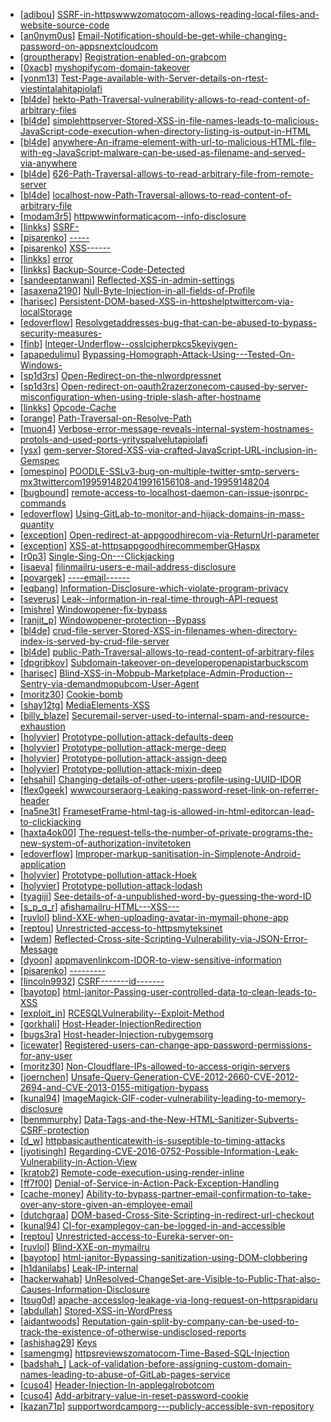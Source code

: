 * [[adibou](https://hackerone.com/adibou)] [SSRF-in-httpswwwzomatocom-allows-reading-local-files-and-website-source-code](https://hackerone.com/reports/271224)
* [[an0nym0us](https://hackerone.com/an0nym0us)] [Email-Notification-should-be-get-while-changing-password-on-appsnextcloudcom](https://hackerone.com/reports/308156)
* [[grouptherapy](https://hackerone.com/grouptherapy)] [Registration-enabled-on-grabcom](https://hackerone.com/reports/318099)
* [[0xacb](https://hackerone.com/0xacb)] [myshopifycom-domain-takeover](https://hackerone.com/reports/320355)
* [[yonm13](https://hackerone.com/yonm13)] [Test-Page-available-with-Server-details-on-rtest-viestintalahitapiolafi](https://hackerone.com/reports/201901)
* [[bl4de](https://hackerone.com/bl4de)] [hekto-Path-Traversal-vulnerability-allows-to-read-content-of-arbitrary-files](https://hackerone.com/reports/311218)
* [[bl4de](https://hackerone.com/bl4de)] [simplehttpserver-Stored-XSS-in-file-names-leads-to-malicious-JavaScript-code-execution-when-directory-listing-is-output-in-HTML](https://hackerone.com/reports/309648)
* [[bl4de](https://hackerone.com/bl4de)] [anywhere-An-iframe-element-with-url-to-malicious-HTML-file-with-eg-JavaScript-malware-can-be-used-as-filename-and-served-via-anywhere](https://hackerone.com/reports/309394)
* [[bl4de](https://hackerone.com/bl4de)] [626-Path-Traversal-allows-to-read-arbitrary-file-from-remote-server](https://hackerone.com/reports/311216)
* [[bl4de](https://hackerone.com/bl4de)] [localhost-now-Path-Traversal-allows-to-read-content-of-arbitrary-file](https://hackerone.com/reports/312889)
* [[modam3r5](https://hackerone.com/modam3r5)] [httpwwwinformaticacom--info-disclosure](https://hackerone.com/reports/311058)
* [[linkks](https://hackerone.com/linkks)] [SSRF-](https://hackerone.com/reports/253558)
* [[pisarenko](https://hackerone.com/pisarenko)] [-----](https://hackerone.com/reports/246085)
* [[pisarenko](https://hackerone.com/pisarenko)] [XSS------](https://hackerone.com/reports/261966)
* [[linkks](https://hackerone.com/linkks)] [error](https://hackerone.com/reports/309594)
* [[linkks](https://hackerone.com/linkks)] [Backup-Source-Code-Detected](https://hackerone.com/reports/309537)
* [[sandeeptanwani](https://hackerone.com/sandeeptanwani)] [Reflected-XSS-in-admin-settings](https://hackerone.com/reports/303480)
* [[asaxena2190](https://hackerone.com/asaxena2190)] [Null-Byte-Injection-in-all-fields-of-Profile](https://hackerone.com/reports/255125)
* [[harisec](https://hackerone.com/harisec)] [Persistent-DOM-based-XSS-in-httpshelptwittercom-via-localStorage](https://hackerone.com/reports/297968)
* [[edoverflow](https://hackerone.com/edoverflow)] [Resolvgetaddresses-bug-that-can-be-abused-to-bypass-security-measures-](https://hackerone.com/reports/287835)
* [[finb](https://hackerone.com/finb)] [Integer-Underflow--osslcipherpkcs5keyivgen-](https://hackerone.com/reports/304115)
* [[apapedulimu](https://hackerone.com/apapedulimu)] [Bypassing-Homograph-Attack-Using---Tested-On-Windows-](https://hackerone.com/reports/317931)
* [[sp1d3rs](https://hackerone.com/sp1d3rs)] [Open-Redirect-on-the-nlwordpressnet](https://hackerone.com/reports/309058)
* [[sp1d3rs](https://hackerone.com/sp1d3rs)] [Open-redirect-on-oauth2razerzonecom-caused-by-server-misconfiguration-when-using-triple-slash-after-hostname](https://hackerone.com/reports/270028)
* [[linkks](https://hackerone.com/linkks)] [Opcode-Cache](https://hackerone.com/reports/308355)
* [[orange](https://hackerone.com/orange)] [Path-Traversal-on-Resolve-Path](https://hackerone.com/reports/315760)
* [[muon4](https://hackerone.com/muon4)] [Verbose-error-message-reveals-internal-system-hostnames-protols-and-used-ports-yrityspalvelutapiolafi](https://hackerone.com/reports/294464)
* [[ysx](https://hackerone.com/ysx)] [gem-server-Stored-XSS-via-crafted-JavaScript-URL-inclusion-in-Gemspec](https://hackerone.com/reports/289313)
* [[omespino](https://hackerone.com/omespino)] [POODLE-SSLv3-bug-on-multiple-twitter-smtp-servers-mx3twittercom1995914820419916156108-and-19959148204](https://hackerone.com/reports/288966)
* [[bugbound](https://hackerone.com/bugbound)] [remote-access-to-localhost-daemon-can-issue-jsonrpc-commands](https://hackerone.com/reports/303390)
* [[edoverflow](https://hackerone.com/edoverflow)] [Using-GitLab-to-monitor-and-hijack-domains-in-mass-quantity](https://hackerone.com/reports/312118)
* [[exception](https://hackerone.com/exception)] [Open-redirect-at-appgoodhirecom-via-ReturnUrl-parameter](https://hackerone.com/reports/240091)
* [[exception](https://hackerone.com/exception)] [XSS-at-httpsappgoodhirecommemberGHaspx](https://hackerone.com/reports/239762)
* [[r0p3](https://hackerone.com/r0p3)] [Single-Sing-On---Clickjacking](https://hackerone.com/reports/299009)
* [[isaeva](https://hackerone.com/isaeva)] [filinmailru-users-e-mail-address-disclosure](https://hackerone.com/reports/258318)
* [[povargek](https://hackerone.com/povargek)] [----email------](https://hackerone.com/reports/223172)
* [[eqbang](https://hackerone.com/eqbang)] [Information-Disclosure-which-violate-program-privacy](https://hackerone.com/reports/313075)
* [[severus](https://hackerone.com/severus)] [Leak--information-in-real-time-through-API-request](https://hackerone.com/reports/307050)
* [[mishre](https://hackerone.com/mishre)] [Windowopener-fix-bypass](https://hackerone.com/reports/317243)
* [[ranjit_p](https://hackerone.com/ranjit_p)] [Windowopener-protection--Bypass](https://hackerone.com/reports/306414)
* [[bl4de](https://hackerone.com/bl4de)] [crud-file-server-Stored-XSS-in-filenames-when-directory-index-is-served-by-crud-file-server](https://hackerone.com/reports/311101)
* [[bl4de](https://hackerone.com/bl4de)] [public-Path-Traversal-allows-to-read-content-of-arbitrary-files](https://hackerone.com/reports/312918)
* [[dpgribkov](https://hackerone.com/dpgribkov)] [Subdomain-takeover-on-developeropenapistarbuckscom](https://hackerone.com/reports/275714)
* [[harisec](https://hackerone.com/harisec)] [Blind-XSS-in-Mobpub-Marketplace-Admin-Production--Sentry-via-demandmopubcom-User-Agent](https://hackerone.com/reports/275518)
* [[moritz30](https://hackerone.com/moritz30)] [Cookie-bomb](https://hackerone.com/reports/221041)
* [[shay12tg](https://hackerone.com/shay12tg)] [MediaElements-XSS](https://hackerone.com/reports/299112)
* [[billy_blaze](https://hackerone.com/billy_blaze)] [Securemail-server-used-to-internal-spam-and-resource-exhaustion](https://hackerone.com/reports/311776)
* [[holyvier](https://hackerone.com/holyvier)] [Prototype-pollution-attack-defaults-deep](https://hackerone.com/reports/310514)
* [[holyvier](https://hackerone.com/holyvier)] [Prototype-pollution-attack-merge-deep](https://hackerone.com/reports/310708)
* [[holyvier](https://hackerone.com/holyvier)] [Prototype-pollution-attack-assign-deep](https://hackerone.com/reports/310707)
* [[holyvier](https://hackerone.com/holyvier)] [Prototype-pollution-attack-mixin-deep](https://hackerone.com/reports/311236)
* [[ehsahil](https://hackerone.com/ehsahil)] [Changing-details-of-other-users-profile-using-UUID-IDOR](https://hackerone.com/reports/195996)
* [[flex0geek](https://hackerone.com/flex0geek)] [wwwcourseraorg-Leaking-password-reset-link-on-referrer-header](https://hackerone.com/reports/303322)
* [[na5ne3t](https://hackerone.com/na5ne3t)] [FramesetFrame-html-tag-is-allowed-in-html-editorcan-lead-to-clickjacking](https://hackerone.com/reports/285609)
* [[haxta4ok00](https://hackerone.com/haxta4ok00)] [The-request-tells-the-number-of-private-programs-the-new-system-of-authorization-invitetoken](https://hackerone.com/reports/310946)
* [[edoverflow](https://hackerone.com/edoverflow)] [Improper-markup-sanitisation-in-Simplenote-Android-application](https://hackerone.com/reports/297547)
* [[holyvier](https://hackerone.com/holyvier)] [Prototype-pollution-attack-Hoek](https://hackerone.com/reports/310439)
* [[holyvier](https://hackerone.com/holyvier)] [Prototype-pollution-attack-lodash](https://hackerone.com/reports/310443)
* [[tyagiji](https://hackerone.com/tyagiji)] [See-details-of-a-unpublished-word-by-guessing-the-word-ID](https://hackerone.com/reports/311380)
* [[s_p_q_r](https://hackerone.com/s_p_q_r)] [afishamailru-HTML---XSS---](https://hackerone.com/reports/243824)
* [[ruvlol](https://hackerone.com/ruvlol)] [blind-XXE-when-uploading-avatar-in-mymail-phone-app](https://hackerone.com/reports/277341)
* [[reptou](https://hackerone.com/reptou)] [Unrestricted-access-to-httpsmyteksinet](https://hackerone.com/reports/304386)
* [[wdem](https://hackerone.com/wdem)] [Reflected-Cross-site-Scripting-Vulnerability-via-JSON-Error-Message](https://hackerone.com/reports/296094)
* [[dyoon](https://hackerone.com/dyoon)] [appmavenlinkcom-IDOR-to-view-sensitive-information](https://hackerone.com/reports/283419)
* [[pisarenko](https://hackerone.com/pisarenko)] [---------](https://hackerone.com/reports/300622)
* [[lincoln9932](https://hackerone.com/lincoln9932)] [CSRF-------id-------](https://hackerone.com/reports/288540)
* [[bayotop](https://hackerone.com/bayotop)] [html-janitor-Passing-user-controlled-data-to-clean-leads-to-XSS](https://hackerone.com/reports/308155)
* [[exploit_in](https://hackerone.com/exploit_in)] [RCESQLVulnerability--Exploit-Method](https://hackerone.com/reports/170748)
* [[gorkhali](https://hackerone.com/gorkhali)] [Host-Header-InjectionRedirection](https://hackerone.com/reports/170333)
* [[bugs3ra](https://hackerone.com/bugs3ra)] [Host-header-Injection-rubygemsorg](https://hackerone.com/reports/180196)
* [[icewater](https://hackerone.com/icewater)] [Registered-users-can-change-app-password-permissions-for-any-user](https://hackerone.com/reports/297751)
* [[moritz30](https://hackerone.com/moritz30)] [Non-Cloudflare-IPs-allowed-to-access-origin-servers](https://hackerone.com/reports/255978)
* [[joernchen](https://hackerone.com/joernchen)] [Unsafe-Query-Generation-CVE-2012-2660-CVE-2012-2694-and-CVE-2013-0155-mitigation-bypass](https://hackerone.com/reports/139321)
* [[kunal94](https://hackerone.com/kunal94)] [ImageMagick-GIF-coder-vulnerability-leading-to-memory-disclosure](https://hackerone.com/reports/302885)
* [[benmmurphy](https://hackerone.com/benmmurphy)] [Data-Tags-and-the-New-HTML-Sanitizer-Subverts-CSRF-protection](https://hackerone.com/reports/42728)
* [[d_w](https://hackerone.com/d_w)] [httpbasicauthenticatewith-is-suseptible-to-timing-attacks](https://hackerone.com/reports/94568)
* [[jyotisingh](https://hackerone.com/jyotisingh)] [Regarding-CVE-2016-0752-Possible-Information-Leak-Vulnerability-in-Action-View](https://hackerone.com/reports/113831)
* [[kratob2](https://hackerone.com/kratob2)] [Remote-code-execution-using-render-inline](https://hackerone.com/reports/113928)
* [[ff7f00](https://hackerone.com/ff7f00)] [Denial-of-Service-in-Action-Pack-Exception-Handling](https://hackerone.com/reports/42797)
* [[cache-money](https://hackerone.com/cache-money)] [Ability-to-bypass-partner-email-confirmation-to-take-over-any-store-given-an-employee-email](https://hackerone.com/reports/300305)
* [[dutchgraa](https://hackerone.com/dutchgraa)] [DOM-based-Cross-Site-Scripting-in-redirect-url-checkout](https://hackerone.com/reports/299924)
* [[kunal94](https://hackerone.com/kunal94)] [CI-for-examplegov-can-be-logged-in-and-accessible](https://hackerone.com/reports/311289)
* [[reptou](https://hackerone.com/reptou)] [Unrestricted-access-to-Eureka-server-on-](https://hackerone.com/reports/304240)
* [[ruvlol](https://hackerone.com/ruvlol)] [Blind-XXE-on-mymailru](https://hackerone.com/reports/276276)
* [[bayotop](https://hackerone.com/bayotop)] [html-janitor-Bypassing-sanitization-using-DOM-clobbering](https://hackerone.com/reports/308158)
* [[h1danilabs](https://hackerone.com/h1danilabs)] [Leak-IP-internal](https://hackerone.com/reports/271700)
* [[hackerwahab](https://hackerone.com/hackerwahab)] [UnResolved-ChangeSet-are-Visible-to-Public-That-also-Causes-Information-Disclosure](https://hackerone.com/reports/282843)
* [[tsug0d](https://hackerone.com/tsug0d)] [apache-accesslog-leakage-via-long-request-on-httpsrapidaru](https://hackerone.com/reports/280912)
* [[abdullah](https://hackerone.com/abdullah)] [Stored-XSS-in-WordPress](https://hackerone.com/reports/276105)
* [[aidantwoods](https://hackerone.com/aidantwoods)] [Reputation-gain-split-by-company-can-be-used-to-track-the-existence-of-otherwise-undisclosed-reports](https://hackerone.com/reports/311449)
* [[ashishag29](https://hackerone.com/ashishag29)] [Keys](https://hackerone.com/reports/269831)
* [[samengmg](https://hackerone.com/samengmg)] [httpsreviewszomatocom-Time-Based-SQL-Injection](https://hackerone.com/reports/300176)
* [[badshah_](https://hackerone.com/badshah_)] [Lack-of-validation-before-assigning-custom-domain-names-leading-to-abuse-of-GitLab-pages-service](https://hackerone.com/reports/296907)
* [[cuso4](https://hackerone.com/cuso4)] [Header-Injection-In-applegalrobotcom](https://hackerone.com/reports/264405)
* [[cuso4](https://hackerone.com/cuso4)] [Add-arbitrary-value-in-reset-password-cookie](https://hackerone.com/reports/266030)
* [[kazan71p](https://hackerone.com/kazan71p)] [supportwordcamporg---publicly-accessible-svn-repository](https://hackerone.com/reports/309714)
